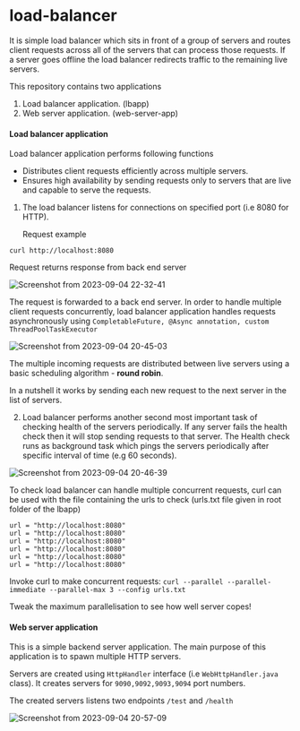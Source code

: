 # load-balancer
It is simple load balancer which sits in front of a group of servers and routes client requests across all of the servers that can process those requests. 
If a server goes offline the load balancer redirects traffic to the remaining live servers.

This repository contains two applications
1. Load balancer application. (lbapp)
2. Web server application. (web-server-app)

#### Load balancer application

Load balancer application performs following functions
- Distributes client requests efficiently across multiple servers.
- Ensures high availability by sending requests only to servers that are live and capable to serve the requests.

1. The load balancer listens for connections on specified port (i.e 8080 for HTTP).
   
   Request example
   
```
curl http://localhost:8080
```

   Request returns response from back end server

   ![Screenshot from 2023-09-04 22-32-41](https://github.com/koremandar967/load-balancer/assets/25133340/cf9b7c9d-38f4-4db9-9fcd-c730c50f442e)

 The request is forwarded to a back end server. In order to handle multiple client requests concurrently, load balancer application handles requests asynchronously using  ``CompletableFuture, @Async annotation, custom ThreadPoolTaskExecutor``    

![Screenshot from 2023-09-04 20-45-03](https://github.com/koremandar967/load-balancer/assets/25133340/c405856a-5cac-4742-830e-5ce857088500)

 The multiple incoming requests are distributed between live servers using a basic scheduling algorithm - **round robin**. 

 In a nutshell it works by sending each new request to the next server in the list of servers.

2. Load balancer performs another second most important task of checking health of the servers periodically. If any server fails the health check then it will stop sending requests to that server.
   The Health check runs as background task which pings the servers periodically after specific interval of time (e.g 60 seconds).
   
  ![Screenshot from 2023-09-04 20-46-39](https://github.com/koremandar967/load-balancer/assets/25133340/689d1be0-5024-489e-93c2-1fae60214d39)
 
   To check load balancer can handle multiple concurrent requests, curl can be used with the file containing the urls to check (urls.txt file given in root folder of the lbapp)
   
```
url = "http://localhost:8080"
url = "http://localhost:8080"
url = "http://localhost:8080"
url = "http://localhost:8080"
url = "http://localhost:8080"
url = "http://localhost:8080"
```

Invoke curl to make concurrent requests:
``curl --parallel --parallel-immediate --parallel-max 3 --config urls.txt``   

Tweak the maximum parallelisation to see how well server copes!


#### Web server application

This is a simple backend server application. The main purpose of this application is to spawn multiple HTTP servers.

Servers are created using ``HttpHandler`` interface (i.e ``WebHttpHandler.java`` class). It creates servers for `9090,9092,9093,9094` port numbers.
 
The created servers listens two endpoints ``/test`` and ``/health``

![Screenshot from 2023-09-04 20-57-09](https://github.com/koremandar967/load-balancer/assets/25133340/7bf9b9a4-ea54-4d14-a1cc-d21b8318bbc0)
